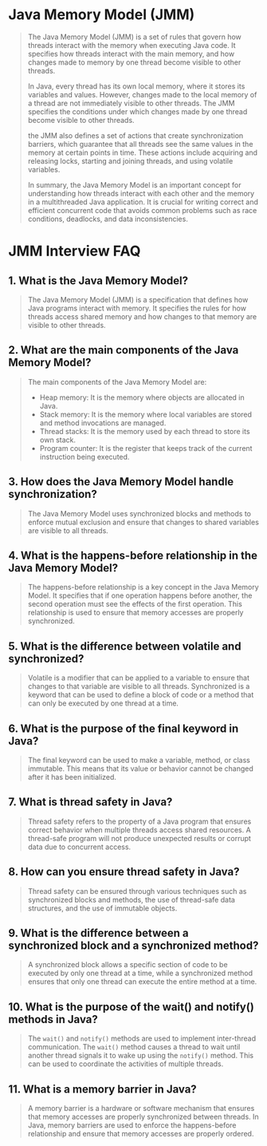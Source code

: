 # Java Memory Model (JMM)

> The Java Memory Model (JMM) is a set of rules 
> that govern how threads interact with the memory 
> when executing Java code.
> It specifies how threads interact with the main memory,
> and how changes made to memory by one thread 
> become visible to other threads.
>
> In Java, every thread has its own local memory,
> where it stores its variables and values. 
> However, changes made to the local memory 
> of a thread are not immediately visible to other threads. 
> The JMM specifies the conditions under
> which changes made by one thread become visible to other threads.
>
> the JMM also defines a set of actions 
> that create synchronization barriers,
> which guarantee that all threads see 
> the same values in the memory at certain points in time. 
> These actions include acquiring and releasing locks, 
> starting and joining threads, and using volatile variables.
> 
> In summary, the Java Memory Model is an important concept 
> for understanding how threads interact with each other 
> and the memory in a multithreaded Java application. 
> It is crucial for writing correct and efficient concurrent code 
> that avoids common problems such as race conditions, 
> deadlocks, and data inconsistencies.

# JMM Interview FAQ
## 1. What is the Java Memory Model?
> The Java Memory Model (JMM) is a specification 
> that defines how Java programs interact with memory.
> It specifies the rules for how threads access shared memory 
> and how changes to that memory are visible to other threads.

## 2. What are the main components of the Java Memory Model?
> The main components of the Java Memory Model are:
> - Heap memory: It is the memory where objects are allocated in Java.
> - Stack memory: It is the memory where local variables are stored and method invocations are managed.
> - Thread stacks: It is the memory used by each thread to store its own stack.
> - Program counter: It is the register that keeps track of the current instruction being executed.

## 3. How does the Java Memory Model handle synchronization?
> The Java Memory Model uses synchronized blocks 
> and methods to enforce mutual exclusion 
> and ensure that changes to shared variables are visible 
> to all threads.

## 4. What is the happens-before relationship in the Java Memory Model?
> The happens-before relationship is a key concept
> in the Java Memory Model. It specifies 
> that if one operation happens before another,
> the second operation must see the effects of the first operation. This relationship is used to ensure that memory accesses are properly synchronized.

## 5. What is the difference between volatile and synchronized?
> Volatile is a modifier that can be applied to a variable 
> to ensure that changes to that variable are visible 
> to all threads. Synchronized is a keyword 
> that can be used to define a block of code or a method 
> that can only be executed by one thread at a time.

## 6. What is the purpose of the final keyword in Java?
> The final keyword can be used to make a variable,
> method, or class immutable. 
> This means that its value or behavior cannot be changed 
> after it has been initialized.

## 7. What is thread safety in Java?
> Thread safety refers to the property of a Java program
> that ensures correct behavior
> when multiple threads access shared resources. 
> A thread-safe program will not produce unexpected results 
> or corrupt data due to concurrent access.

## 8. How can you ensure thread safety in Java?
> Thread safety can be ensured through various techniques 
> such as synchronized blocks and methods, 
> the use of thread-safe data structures, 
> and the use of immutable objects.

## 9. What is the difference between a synchronized block and a synchronized method?
> A synchronized block allows a specific section 
> of code to be executed by only one thread at a time, 
> while a synchronized method ensures 
> that only one thread can execute the entire method at a time.

## 10. What is the purpose of the wait() and notify() methods in Java?
> The `wait()` and `notify()` methods are used 
> to implement inter-thread communication. 
> The `wait()` method causes a thread to wait 
> until another thread signals it to wake up 
> using the `notify()` method. 
> This can be used to coordinate the activities 
> of multiple threads.

## 11. What is a memory barrier in Java?
> A memory barrier is a hardware or software mechanism 
> that ensures that memory accesses 
> are properly synchronized between threads. 
> In Java, memory barriers are used to enforce 
> the happens-before relationship 
> and ensure that memory accesses are properly ordered.
